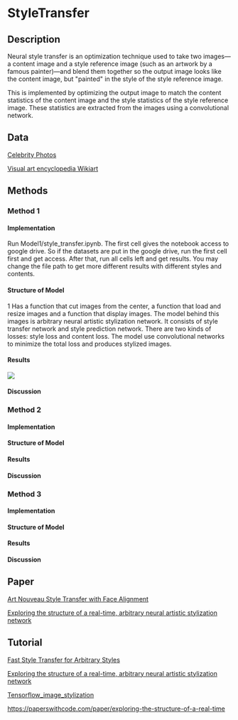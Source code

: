 # StyleTransfer

## Description

Neural style transfer is an optimization technique used to take two images—a content image and a style reference image (such as an artwork by a famous painter)—and blend them together so the output image looks like the content image, but "painted" in the style of the style reference image.

This is implemented by optimizing the output image to match the content statistics of the content image and the style statistics of the style reference image. These statistics are extracted from the images using a convolutional network.

## Data

[Celebrity Photos](http://mmlab.ie.cuhk.edu.hk/projects/CelebA.html)

[Visual art encyclopedia Wikiart](https://www.wikiart.org/)

## Methods

### Method 1

#### Implementation
Run Model1/style_transfer.ipynb.
The first cell gives the notebook access to google drive. So if the datasets are put in the google drive, run the first cell first and get access. After that, run all cells left and get results.
You may change the file path to get more different results with different styles and contents.

#### Structure of Model
1 Has a function that cut images from the center, a function that load and resize images and a function that display images.
The model behind this images is arbitrary neural artistic stylization network. It consists of style transfer network and style prediction network. There are two kinds of losses: style loss and content loss. The model use convolutional networks to minimize the total loss and produces stylized images.

#### Results
![](.result/m1.png)

#### Discussion

### Method 2

#### Implementation

#### Structure of Model

#### Results

#### Discussion

### Method 3

#### Implementation

#### Structure of Model

#### Results

#### Discussion

## Paper

[Art Nouveau Style Transfer with Face Alignment](http://cs230.stanford.edu/projects_fall_2019/reports/26261057.pdf)

[Exploring the structure of a real-time, arbitrary neural artistic stylization network](https://arxiv.org/pdf/1705.06830.pdf)

## Tutorial

[Fast Style Transfer for Arbitrary Styles](https://www.tensorflow.org/hub/tutorials/tf2_arbitrary_image_stylization)

[Exploring the structure of a real-time, arbitrary neural artistic stylization network](https://github.com/magenta/magenta/tree/master/magenta/models/arbitrary_image_stylization)

[Tensorflow_image_stylization](https://github.com/Robinatp/Tensorflow_image_stylization)

https://paperswithcode.com/paper/exploring-the-structure-of-a-real-time
